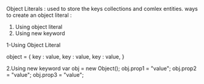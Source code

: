 Object Literals :
used to store the keys collections and comlex entities.
ways to create an object literal :
1) Using object literal 
2) Using new keyword 


1-Using Object Literal 

object = {
    key : value,
    key : value,
    key : value,
}

2.Using new keyword 
var obj = new Object();
obj.prop1 = "value";
obj.prop2 = "value";
obj.prop3 = "value";
